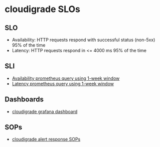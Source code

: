 # cloudigrade SLOs

## SLO

* Availability: HTTP requests respond with successful status (non-5xx) 95% of the time
* Latency: HTTP requests respond in <= 4000 ms 95% of the time

## SLI

* [Availability prometheus query using 1-week window](https://prometheus.crcp01ue1.devshift.net/graph?g0.expr=sum(rate(%0A%20%20api_3scale_gateway_api_status%7Benvironment%3D%22prod%22%2C%20exported_service%3D%22cloudigrade%22%2C%20status!%3D%225xx%22%7D%5B1d%5D%0A))%20%2F%20sum(rate(%0A%20%20api_3scale_gateway_api_status%7Benvironment%3D%22prod%22%2C%20exported_service%3D%22cloudigrade%22%7D%5B1d%5D%0A))&g0.tab=1&g0.stacked=0&g0.show_exemplars=0&g0.range_input=1h)
* [Latency prometheus query using 1-week window](https://prometheus.crcp01ue1.devshift.net/graph?g0.expr=sum(rate(%0A%20%20api_3scale_gateway_api_time_bucket%7Bexported_service%3D%22cloudigrade%22%2C%20le%3D%224000.0%22%7D%5B1d%5D%0A))%20%2F%20sum(rate(%0A%20%20api_3scale_gateway_api_time_bucket%7Bexported_service%3D%22cloudigrade%22%2C%20le%3D%22%2BInf%22%7D%5B1d%5D%0A))&g0.tab=1&g0.stacked=0&g0.show_exemplars=0&g0.range_input=1h)

## Dashboards

* [cloudigrade grafana dashboard](https://grafana.app-sre.devshift.net/d/O6v4rMpizda/cloudigrade?orgId=1&refresh=1m&var-datasource=crcp01ue1-prometheus&var-namespace=cloudigrade-prod&var-datasource_rds=app-sre-prod-01-prometheus)

## SOPs

* [cloudigrade alert response SOPs](https://gitlab.cee.redhat.com/service/app-interface/-/tree/master/docs/console.redhat.com/app-sops/cloudigrade/)
